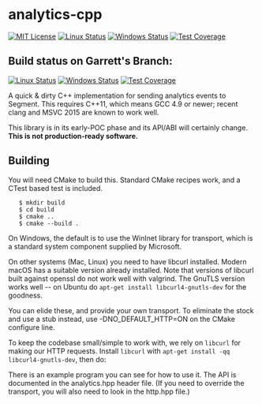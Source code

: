 # analytics-cpp

[![MIT License](https://img.shields.io/badge/license-MIT-blue.svg)](https://github.com/segmentio/analytics-cpp/blob/master/LICENSE)
[![Linux Status](https://img.shields.io/travis/segementio/analytics-cpp/master.svg?label=linux)](https://travis-ci.org/segmentio/analytics-cpp)
[![Windows Status](https://img.shields.io/appveyor/ci/segmentio/analytics-cpp/master.svg?label=windows)](https://ci.appveyor.com/project/segmentio/analytics-cpp)
 [![Test Coverage](https://coveralls.io/repos/segmentio/analytics-cpp/badge.svg?branch=master)](https://coveralls.io/r/segmentio/analytics-cpp)

Build status on Garrett's Branch:
---------------------------------

[![Linux Status](https://img.shields.io/travis/segementio/analytics-cpp/garrett.svg?label=linux)](https://travis-ci.org/segmentio/analytics-cpp)
[![Windows Status](https://img.shields.io/appveyor/ci/gdamore/analytics-cpp/garrett.svg?label=windows)](https://ci.appveyor.com/project/gdamore/analytics-cpp)
 [![Test Coverage](https://coveralls.io/repos/gdamore/analytics-cpp/badge.svg?branch=garrett)](https://coveralls.io/r/gdamore/analytics-cpp)

A quick & dirty C++ implementation for sending analytics events to Segment.
This requires C++11, which means GCC 4.9 or newer; recent clang and MSVC 2015
are known to work well.

This library is in its early-POC phase and its API/ABI will certainly change. **This is not production-ready software.**

## Building

You will need CMake to build this.  Standard CMake recipes work, and a CTest
based test is included.

```
   $ mkdir build
   $ cd build
   $ cmake ..
   $ cmake --build .
```

On Windows, the default is to use the WinInet library for transport, which
is a standard system component supplied by Microsoft.

On other systems (Mac, Linux) you need to have libcurl installed.  Modern macOS
has a suitable version already installed.  Note that versions of libcurl built
against openssl do not work well with valgrind.  The GnuTLS version works well --
on Ubuntu do `apt-get install libcurl4-gnutls-dev` for the goodness.

You can elide these, and provide your own transport.  To eliminate the stock and
use a stub instead, use -DNO_DEFAULT_HTTP=ON on the CMake configure line.

To keep the codebase small/simple to work with, we rely on `libcurl` for making our HTTP requests. Install `libcurl` with `apt-get install -qq libcurl4-gnutls-dev`, then do:

There is an example program you can see for how to use it.  The API is documented
in the analytics.hpp header file.  (If you need to override the transport, you
will also need to look in the http.hpp file.)

